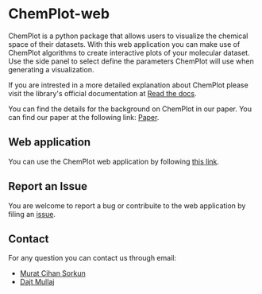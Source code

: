 # ChemPlot-web

ChemPlot is a python package that allows users to visualize the chemical space of their datasets. With this web application you can make use of ChemPlot algorithms to create interactive plots of your molecular dataset. Use the side panel to select define the parameters ChemPlot will use when generating a visualization.

If you are intrested in a more detailed explanation about ChemPlot please visit the library's official documentation at [Read the docs](https://chemplot.readthedocs.io/en/latest/).

You can find the details for the background on ChemPlot in our paper. You can find our paper at the following link: [Paper](https://chemrxiv.org/engage/chemrxiv/article-details/617180aaff3ba991f99af550).

## Web application

You can use the ChemPlot web application by following [this link](https://share.streamlit.io/dajtmullaj/chemplot-web/main/web_app_chemplot.py).

## Report an Issue 
             
You are welcome to report a bug or contribuite to the web application by filing an [issue](https://github.com/mcsorkun/ChemPlot-web/issues).

## Contact

For any question you can contact us through email:

- [Murat Cihan Sorkun](mailto:mcsorkun@gmail.com)
- [Dajt Mullaj](mailto:dajt.mullai@gmail.com)
